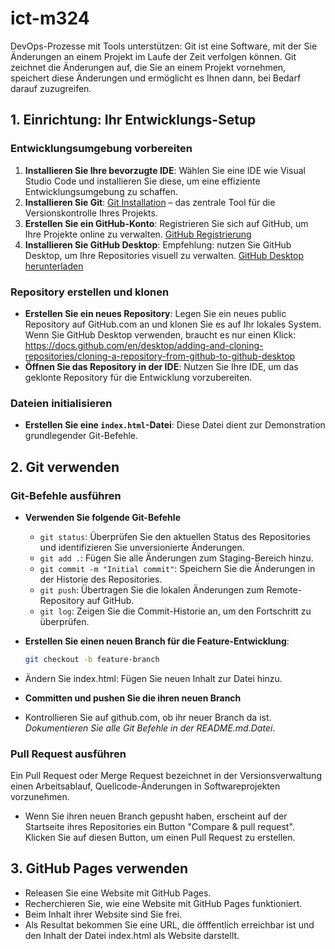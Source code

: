 # ict-m324

DevOps-Prozesse mit Tools unterstützen:
Git ist eine Software, mit der Sie Änderungen an einem Projekt im Laufe der Zeit verfolgen können. Git zeichnet die Änderungen auf, die Sie an einem Projekt vornehmen, speichert diese Änderungen und ermöglicht es Ihnen dann, bei Bedarf darauf zuzugreifen.

## 1. Einrichtung: Ihr Entwicklungs-Setup

### Entwicklungsumgebung vorbereiten

1. **Installieren Sie Ihre bevorzugte IDE**: Wählen Sie eine IDE wie Visual Studio Code und installieren Sie diese, um eine effiziente Entwicklungsumgebung zu schaffen.
2. **Installieren Sie Git**: [Git Installation](https://git-scm.com/downloads) – das zentrale Tool für die Versionskontrolle Ihres Projekts.
3. **Erstellen Sie ein GitHub-Konto**: Registrieren Sie sich auf GitHub, um Ihre Projekte online zu verwalten. [GitHub Registrierung](https://github.com/join)
4. **Installieren Sie GitHub Desktop**: Empfehlung: nutzen Sie GitHub Desktop, um Ihre Repositories visuell zu verwalten. [GitHub Desktop herunterladen](https://desktop.github.com/)

### Repository erstellen und klonen

- **Erstellen Sie ein neues Repository**: Legen Sie ein neues public Repository auf GitHub.com an und klonen Sie es auf Ihr lokales System. Wenn Sie GitHub Desktop verwenden, braucht es nur einen Klick: https://docs.github.com/en/desktop/adding-and-cloning-repositories/cloning-a-repository-from-github-to-github-desktop
- **Öffnen Sie das Repository in der IDE**: Nutzen Sie Ihre IDE, um das geklonte Repository für die Entwicklung vorzubereiten.

### Dateien initialisieren

- **Erstellen Sie eine `index.html`-Datei**: Diese Datei dient zur Demonstration grundlegender Git-Befehle.

## 2. Git verwenden

### Git-Befehle ausführen

- **Verwenden Sie folgende Git-Befehle** 

  - `git status`: Überprüfen Sie den aktuellen Status des Repositories und identifizieren Sie unversionierte Änderungen.
  - `git add .`: Fügen Sie alle Änderungen zum Staging-Bereich hinzu.
  - `git commit -m "Initial commit"`: Speichern Sie die Änderungen in der Historie des Repositories.
  - `git push`: Übertragen Sie die lokalen Änderungen zum Remote-Repository auf GitHub.
  - `git log`: Zeigen Sie die Commit-Historie an, um den Fortschritt zu überprüfen.

- **Erstellen Sie einen neuen Branch für die Feature-Entwicklung**:
  ```bash
  git checkout -b feature-branch
  ```
- Ändern Sie index.html: Fügen Sie neuen Inhalt zur Datei hinzu.
- **Committen und pushen Sie die ihren neuen Branch**
- Kontrollieren Sie auf github.com, ob ihr neuer Branch da ist. _Dokumentieren Sie alle Git Befehle in der README.md.Datei_.

### Pull Request ausführen

Ein Pull Request oder Merge Request bezeichnet in der Versionsverwaltung einen Arbeitsablauf, Quellcode-Änderungen in Softwareprojekten vorzunehmen.

- Wenn Sie ihren neuen Branch gepusht haben, erscheint auf der Startseite ihres Repositories ein Button "Compare & pull request". Klicken Sie auf diesen Button, um einen Pull Request zu erstellen.

## 3. GitHub Pages verwenden

- Releasen Sie eine Website mit GitHub Pages.
- Recherchieren Sie, wie eine Website mit GitHub Pages funktioniert.
- Beim Inhalt ihrer Website sind Sie frei.
- Als Resultat bekommen Sie eine URL, die öfffentlich erreichbar ist und den Inhalt der Datei index.html als Website darstellt. 
